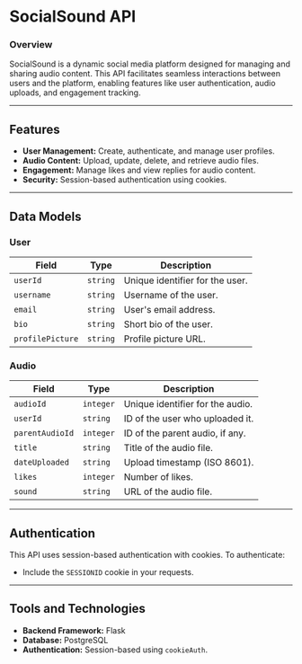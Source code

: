 # SocialSound API

### Overview
SocialSound is a dynamic social media platform designed for managing and sharing audio content. This API facilitates seamless interactions between users and the platform, enabling features like user authentication, audio uploads, and engagement tracking.

---

## Features

- **User Management:** Create, authenticate, and manage user profiles.
- **Audio Content:** Upload, update, delete, and retrieve audio files.
- **Engagement:** Manage likes and view replies for audio content.
- **Security:** Session-based authentication using cookies.

---


## Data Models

### User
| Field           | Type     | Description                     |
|------------------|----------|---------------------------------|
| `userId`         | `string` | Unique identifier for the user.|
| `username`       | `string` | Username of the user.          |
| `email`          | `string` | User's email address.          |
| `bio`            | `string` | Short bio of the user.         |
| `profilePicture` | `string` | Profile picture URL.           |

### Audio
| Field           | Type     | Description                       |
|------------------|----------|-----------------------------------|
| `audioId`        | `integer`| Unique identifier for the audio. |
| `userId`         | `string` | ID of the user who uploaded it.  |
| `parentAudioId`  | `integer`| ID of the parent audio, if any.  |
| `title`          | `string` | Title of the audio file.         |
| `dateUploaded`   | `string` | Upload timestamp (ISO 8601).     |
| `likes`          | `integer`| Number of likes.                 |
| `sound`          | `string` | URL of the audio file.           |

---

## Authentication
This API uses session-based authentication with cookies. To authenticate:
- Include the `SESSIONID` cookie in your requests.

---

## Tools and Technologies
- **Backend Framework:** Flask
- **Database:** PostgreSQL
- **Authentication:** Session-based using `cookieAuth`.

